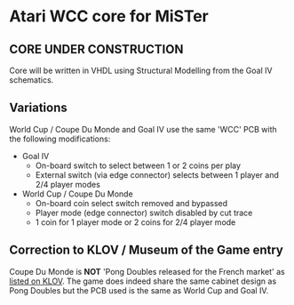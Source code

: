 # Atari WCC core for MiSTer

## CORE UNDER CONSTRUCTION

Core will be written in VHDL using Structural Modelling from the Goal IV schematics.

## Variations
World Cup / Coupe Du Monde and Goal IV use the same 'WCC' PCB with the following modifications:

- Goal IV
  - On-board switch to select between 1 or 2 coins per play
  - External switch (via edge connector) selects between 1 player and 2/4 player modes
- World Cup / Coupe Du Monde
  - On-board coin select switch removed and bypassed
  - Player mode (edge connector) switch disabled by cut trace
  - 1 coin for 1 player mode or 2 coins for 2/4 player mode
  
## Correction to KLOV / Museum of the Game entry
Coupe Du Monde is **NOT** 'Pong Doubles released for the French market' as [listed on KLOV](https://www.arcade-museum.com/game_detail.php?game_id=13703).
The game does indeed share the same cabinet design as Pong Doubles but the PCB used is the same as World Cup and Goal IV.
